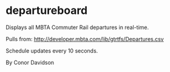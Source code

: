# departureboard
Displays all MBTA Commuter Rail departures in real-time. 

Pulls from: http://developer.mbta.com/lib/gtrtfs/Departures.csv

Schedule updates every 10 seconds.

By Conor Davidson
